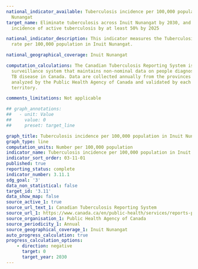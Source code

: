 ```yaml
---
national_indicator_available: Tuberculosis incidence per 100,000 population in Inuit
  Nunangat
target_name: Eliminate tuberculosis across Inuit Nunangat by 2030, and reducing the
  incidence of active tuberculosis by at least 50% by 2025

national_indicator_description: This indicator measures the Tuberculosis incidence
  rate per 100,000 population in Inuit Nunangat.

national_geographical_coverage: Inuit Nunangat

computation_calculations: The Canadian Tuberculosis Reporting System is a case-based
  surveillance system that maintains non-nominal data on people diagnosed with active
  TB disease in Canada. Data are collected annually from the provinces and territories,
  analyzed by the Public Health Agency of Canada and validated by each province and
  territory.

comments_limitations: Not applicable

## graph_annotations:
##   - unit: Value
##     value: 0
##     preset: target_line

graph_title: Tuberculosis incidence per 100,000 population in Inuit Nunangat
graph_type: line
computation_units: Number per 100,000 population
indicator_name: Tuberculosis incidence per 100,000 population in Inuit Nunangat
indicator_sort_order: 03-11-01
published: true
reporting_status: complete
indicator_number: 3.11.1
sdg_goal: '3'
data_non_statistical: false
target_id: '3.11'
data_show_map: false
source_active_1: true
source_url_text_1: Canadian Tuberculosis Reporting System
source_url_1: https://www.canada.ca/en/public-health/services/reports-publications/canada-communicable-disease-report-ccdr/monthly-issue/2019-45/issue-2-february-7-2019/article-4-tuberculosis-in-canada.html
source_organisation_1: Public Health Agency of Canada
source_periodicity_1: Annual
source_geographical_coverage_1: Inuit Nunangat
auto_progress_calculation: true
progress_calculation_options:
    - direction: negative
      target: 0
      target_year: 2030
---
```

